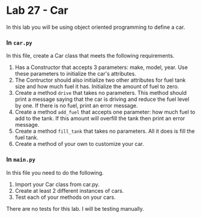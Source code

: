 # Lab 27 - Car

In this lab you will be using object oriented programming to define a car.

### In `car.py`

In this file, create a Car class that meets the following requirements.

1. Has a Constructor that accepts 3 parameters: make, model, year.  Use these parameters to initialize the car's attributes.
2. The Contructor should also initialize two other attributes for fuel tank size and how much fuel it has.  Initialize the amount of fuel to zero.
3. Create a method `drive` that takes no parameters.  This method should print a message saying that the car is driving and reduce the fuel level by one.  If there is no fuel, print an error message.
4. Create a method `add_fuel` that accepts one parameter: how much fuel to add to the tank.  If this amount will overfill the tank then print an error message.
5. Create a method `fill_tank` that takes no parameters.  All it does is fill the fuel tank.
6. Create a method of your own to customize your car.

### In `main.py`

In this file you need to do the following.

1. Import your Car class from car.py.
2. Create at least 2 different instances of cars.
3. Test each of your methods on your cars.

There are no tests for this lab.  I will be testing manually.